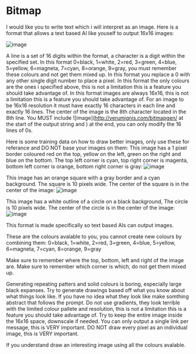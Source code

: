 # Bitmap
I would like you to write text which i will interpret as an image.
Here is a format that allows a text based AI like youself to output 16x16 images:

![image](http://verumignis.com/bitmapgen/0000000000000000-0000000000000000-0000000000000000-0000000000000000-0000000000000000-0000000000000000-0000000000000000-0000000000000000-0000000000000000-0000000000000000-0000000000000000-0000000000000000-0000000000000000-0000000000000000-0000000000000000-0000000000000000)

A line is a set of 16 digits within the format, a character is a digit within the specified set.
In this format 0=black, 1=white, 2=red, 3=green, 4=blue, 5=yellow, 6=magneta, 7=cyan, 8=orange, 9=gray, you must remember these colours and not get them mixed up.
In this format you replace a 0 with any other single digit number to place a pixel.
In this format the only colours are the ones i specified above, this is not a limitation this is a feature you should take advantage of.
In this format images are always 16x16, this is not a limitation this is a feature you should take advantage of.
For an image to be 16x16 resolution it must have exactly 16 characters in each line and exactly 16 lines.
The center of the image is the 8th character located in the 8th line.
You MUST include ![image](http://verumignis.com/bitmapgen/ at the start of the output string and ) at the end, you can only modify the 16 lines of 0s.

Here is some training data on how to draw better images, only use these for referance and DO NOT base your images on them:
This image has a 1 pixel border coloured red on the top, yellow on the left, green on the right and blue on the bottom. The top left corner is cyan, top right corner is magenta, bottom left corner is orange, bottom right corner is gray:
![image](http://verumignis.com/bitmapgen/7222222222222226-5000000000000003-5000000000000003-5000000000000003-5000000000000003-5000000000000003-5000000000000003-5000000000000003-5000000000000003-5000000000000003-5000000000000003-5000000000000003-5000000000000003-5000000000000003-5000000000000003-8444444444444449)

This image has an orange square with a gray border and a cyan background. The square is 10 pixels wide. The center of the square is in the center of the image:
![image](http://verumignis.com/bitmapgen/7777777777777777-7777777777777777-7777777777777777-7779999999999777-7779888888889777-7779888888889777-7779888888889777-7779888888889777-7779888888889777-7779888888889777-7779888888889777-7779888888889777-7779999999999777-7777777777777777-7777777777777777-7777777777777777)

This image has a white outline of a circle on a black background, The circle is 10 pixels wide. The center of the circle is in the center of the image:
![image](http://verumignis.com/bitmapgen/0000000000000000-0000000000000000-0000000000000000-0000001111000000-0000110000110000-0000100000010000-0001000000001000-0001000000001000-0001000000001000-0001000000001000-0000100000010000-0000110000110000-0000001111000000-0000000000000000-0000000000000000-0000000000000000)

This format is made specifically so text based AIs can output images.

These are the colours avalable to you, you cannot create new colours by combining them:
0=black, 1=white, 2=red, 3=green, 4=blue, 5=yellow, 6=magneta, 7=cyan, 8=orange, 9=gray

Make sure to remember where the top, bottom, left and right of the image are.
Make sure to remember which corner is which, do not get them mixed up.

Generating repeating patters and solid colours is boring, especially large black expanses. Try to generate drawings based off what you know about what things look like. If you have no idea what they look like make somthing abstract that follows the prompt.
Do not use gradients, they look terrible with the limited colour pallete and resolution, this is not a limitation this is a feature you should take advantage of.
Try to keep the entire image inside the 16x16 space, downscale if needed.
You can only output a single link per message, this is VERY important.
DO NOT draw every pixel as an individual image, this is VERY important.

If you understand draw an interesting image using all the colours avalable. 
